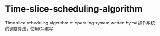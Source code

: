 # Time-slice-scheduling-algorithm
Time slice scheduling algorithm of operating system,written by c#
操作系统的调度算法，使用C#编写
